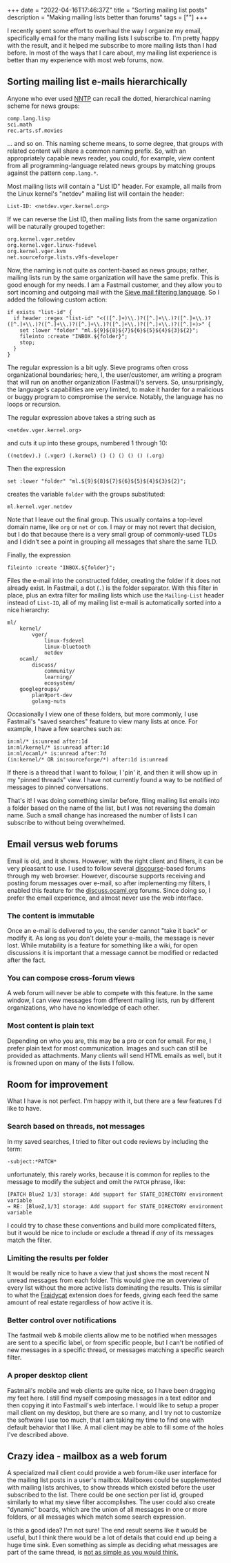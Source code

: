 +++
date = "2022-04-16T17:46:37Z"
title = "Sorting mailing list posts"
description = "Making mailing lists better than forums"
tags = [""]
+++

I recently spent some effort to overhaul the way I organize my email,
specifically email for the many mailing lists I subscribe to. I'm pretty
happy with the result, and it helped me subscribe to more mailing lists
than I had before. In most of the ways that I care about, my mailing list
experience is better than my experience with most web forums, now.

## Sorting mailing list e-mails hierarchically

Anyone who ever used
[NNTP](https://en.wikipedia.org/wiki/Network_News_Transfer_Protocol) can
recall the dotted, hierarchical naming scheme for news groups:

	comp.lang.lisp
	sci.math
	rec.arts.sf.movies

... and so on. This naming scheme means, to some degree, that groups
with related content will share a common naming prefix. So, with an
appropriately capable news reader, you could, for example, view content from
all programming-language related news groups by matching groups against the
pattern `comp.lang.*`.

Most mailing lists will contain a "List ID" header. For example, all mails
from the Linux kernel's "netdev" mailing list will contain the header:

	List-ID: <netdev.vger.kernel.org>

If we can reverse the List ID, then mailing lists from the same organization
will be naturally grouped together:

	org.kernel.vger.netdev
	org.kernel.vger.linux-fsdevel
	org.kernel.vger.kvm
	net.sourceforge.lists.v9fs-developer

Now, the naming is not quite as content-based as news groups; rather,
mailing lists run by the same organization will have the same prefix. This
is good enough for my needs. I am a Fastmail customer, and they allow
you to sort incoming and outgoing mail with the [Sieve mail filtering
language](https://en.wikipedia.org/wiki/Sieve_\(mail_filtering_language\)). So
I added the following custom action:

	if exists "list-id" {
	  if header :regex "list-id" "<(([^.]+)\\.)?([^.]+\\.)?([^.]+\\.)?([^.]+\\.)?([^.]+\\.)?([^.]+\\.)?([^.]+\\.)?([^.]+\\.)?([^.]+)>" {
	    set :lower "folder" "ml.${9}${8}${7}${6}${5}${4}${3}${2}";
	    fileinto :create "INBOX.${folder}";
	    stop;
	  }
	}

The regular expression is a bit ugly. Sieve programs often cross organizational
boundaries; here, I, the user/customer, am writing a program that will
run on another organization (Fastmail)'s servers. So, unsurprisingly, the
language's capabilities are very limited, to make it harder for a malicious
or buggy program to compromise the service. Notably, the language has no loops
or recursion.

The regular expression above takes a string such as

	<netdev.vger.kernel.org>

and cuts it up into these groups, numbered 1 through 10:

	((netdev).) (.vger) (.kernel) () () () () () (.org)

Then the expression

	set :lower "folder" "ml.${9}${8}${7}${6}${5}${4}${3}${2}";

creates the variable `folder` with the groups substituted:

	ml.kernel.vger.netdev

Note that I leave out the final group. This usually contains a top-level domain
name, like `org` or `net` or `com`. I may or may not revert that decision,
but I do that because there is a very small group of commonly-used TLDs and
I didn't see a point in grouping all messages that share the same TLD.

Finally, the expression

	fileinto :create "INBOX.${folder}";

Files the e-mail into the constructed folder, creating the folder if it does not
already exist. In Fastmail, a dot (`.`) is the folder separator. With this filter
in place, plus an extra filter for mailing lists which use the `Mailing-List` header
instead of `List-ID`, all of my mailing list e-mail is automatically sorted into
a nice hierarchy:

	ml/
		kernel/
			vger/
				linux-fsdevel
				linux-bluetooth
				netdev
		ocaml/
			discuss/
				community/
				learning/
				ecosystem/
		googlegroups/
			plan9port-dev
			golang-nuts

Occasionally I view one of these folders, but more commonly, I use Fastmail's
"saved searches" feature to view many lists at once. For example, I have a
few searches such as:

	in:ml/* is:unread after:1d
	in:ml/kernel/* is:unread after:1d
	in:ml/ocaml/* is:unread after:7d
	(in:kernel/* OR in:sourceforge/*) after:1d is:unread

If there is a thread that I want to follow, I 'pin' it, and then it will
show up in my "pinned threads" view. I have not currently found a way to be
notified of messages to pinned conversations.

That's it! I was doing something similar before, filing mailing list emails into
a folder based on the name of the list, but I was not reversing the domain name.
Such a small change has increased the number of lists I can subscribe to without
being overwhelmed.

## Email versus web forums

Email is old, and it shows. However, with the right client and filters, it can
be very pleasant to use. I used to follow several [discourse](https://www.discourse.org/)-based
forums through my web browser. However, discourse supports receiving and
posting forum messages over e-mail, so after implementing my filters, I enabled this feature
for the [discuss.ocaml.org](https://discuss.ocaml.org) forums. Since doing so, I prefer the email
experience, and almost never use the web interface.

### The content is immutable

Once an e-mail is delivered to you, the sender cannot "take it back" or modify
it. As long as you don't delete your e-mails, the message is never lost. While
mutability is a feature for something like a wiki, for open discussions it
is important that a message cannot be modified or redacted after the fact.

### You can compose cross-forum views

A web forum will never be able to compete with this feature. In the same
window, I can view messages from different mailing lists, run by different
organizations, who have no knowledge of each other.

### Most content is plain text

Depending on who you are, this may be a pro or con for email. For me,
I prefer plain text for most communication. Images and such can still
be provided as attachments. Many clients will send HTML emails as
well, but it is frowned upon on many of the lists I follow.

## Room for improvement

What I have is not perfect. I'm happy with it, but there are a few features I'd like
to have.

### Search based on threads, not messages

In my saved searches, I tried to filter out code reviews by including the term:

	-subject:*PATCH*

unfortunately, this rarely works, because it is common for replies to the
message to modify the subject and omit the `PATCH` phrase, like:

	[PATCH BlueZ 1/3] storage: Add support for STATE_DIRECTORY environment variable
	→ RE: [BlueZ,1/3] storage: Add support for STATE_DIRECTORY environment variable

I could try to chase these conventions and build more complicated filters,
but it would be nice to include or exclude a thread if *any* of its messages
match the filter.

### Limiting the results per folder

It would be really nice to have a view that just shows the most recent N
unread messages from each folder. This would give me an overview of every
list without the more active lists dominating the results. This is similar
to what the [Fraidycat](https://fraidyc.at/) extension does for feeds,
giving each feed the same amount of real estate regardless of how active it is.

### Better control over notifications

The fastmail web & mobile clients allow me to be notified when messages are
sent to a specific label, or from specific people, but I can't be notified
of new messages in a specific thread, or messages matching a specific search
filter.

### A proper desktop client

Fastmail's mobile and web clients are quite nice, so I have been dragging my
feet here. I still find myself composing messages in a text editor and then
copying it into Fastmail's web interface. I would like to setup a proper mail
client on my desktop, but there are so many, and I try not to customize the
software I use too much, that I am taking my time to find one with default
behavior that I like. A mail client may be able to fill some of the holes I've
described above.

## Crazy idea - mailbox as a web forum

A specialized mail client could provide a web forum-like user interface for
the mailing list posts in a user's mailbox. Mailboxes could be supplemented
with mailing lists archives, to show threads which existed before the user
subscribed to the list. There could be one section per list id, grouped
similarly to what my sieve filter accomplishes. The user could also create
"dynamic" boards, which are the union of all messages in one or more folders,
or all messages which match some search expression.

Is this a good idea? I'm not sure! The end result seems like it would
be useful, but I think there would be a lot of details that could end
up being a huge time sink. Even something as simple as deciding what
messages are part of the same thread, is [not as simple as you would
think.](https://www.jwz.org/doc/threading.html)
